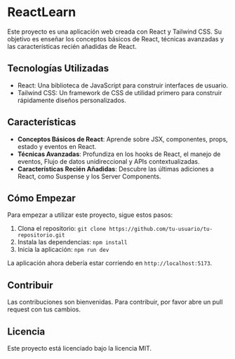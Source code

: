 # ReactLearn

Este proyecto es una aplicación web creada con React y Tailwind CSS. Su objetivo es enseñar los conceptos básicos de React, técnicas avanzadas y las características recién añadidas de React.

## Tecnologías Utilizadas

- React: Una biblioteca de JavaScript para construir interfaces de usuario.
- Tailwind CSS: Un framework de CSS de utilidad primero para construir rápidamente diseños personalizados.

## Características

- **Conceptos Básicos de React**: Aprende sobre JSX, componentes, props, estado y eventos en React.
- **Técnicas Avanzadas**: Profundiza en los hooks de React, el manejo de eventos, Flujo de datos unidireccional y APIs contextualizadas.
- **Características Recién Añadidas**: Descubre las últimas adiciones a React, como Suspense y los Server Components.

## Cómo Empezar

Para empezar a utilizar este proyecto, sigue estos pasos:

1. Clona el repositorio: `git clone https://github.com/tu-usuario/tu-repositorio.git`
2. Instala las dependencias: `npm install`
3. Inicia la aplicación: `npm run dev`

La aplicación ahora debería estar corriendo en `http://localhost:5173`.

## Contribuir

Las contribuciones son bienvenidas. Para contribuir, por favor abre un pull request con tus cambios.

## Licencia

Este proyecto está licenciado bajo la licencia MIT.